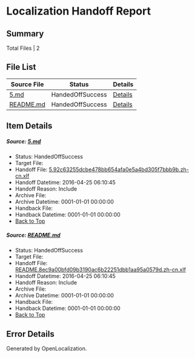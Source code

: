 # <a name='report-top'></a> Localization Handoff Report

## Summary
 Total Files | 2

## File List
 Source File | Status | Details 
 ----------- | ------ | ------- 
 [5.md](https://github.com/openlocalizationtestOrg/oltest-diff-source1/blob/4a620e2a9eaf0cd87fea514f67d1d35dccc782b0/5.md) | HandedOffSuccess | [Details](#5d9474c0309b7ca09a182d888f73b37a8fe1362c3)
 [README.md](https://github.com/openlocalizationtestOrg/oltest-diff-source1/blob/4a620e2a9eaf0cd87fea514f67d1d35dccc782b0/README.md) | HandedOffSuccess | [Details](#e36261556b59e06d09683d363c3ce2a935e0a5fd4)

## Item Details
##### <a name='5d9474c0309b7ca09a182d888f73b37a8fe1362c3'></a> Source: [5.md](https://github.com/openlocalizationtestOrg/oltest-diff-source1/blob/4a620e2a9eaf0cd87fea514f67d1d35dccc782b0/5.md)
* Status: HandedOffSuccess
* Target File: 
* Handoff File: [5.92c63255dcbe478bb654afa0e5a4bd305f7bbb9b.zh-cn.xlf](https://github.com/OpenLocalizationTestOrg/oltest-diff-handoff/blob/af3bdb8b3405b25a981ad7e10053e52760aa72bd/ol-handoff/OpenLocalizationTestOrg/oltest-diff-source1.zh-cn/master/ht/5.92c63255dcbe478bb654afa0e5a4bd305f7bbb9b.zh-cn.xlf)
* Handoff Datetime: 2016-04-25 06:10:45
* Handoff Reason: Include
* Archive File: 
* Archive Datetime: 0001-01-01 00:00:00
* Handback File: 
* Handback Datetime: 0001-01-01 00:00:00
* [Back to Top](#report-top)

##### <a name='e36261556b59e06d09683d363c3ce2a935e0a5fd4'></a> Source: [README.md](https://github.com/openlocalizationtestOrg/oltest-diff-source1/blob/4a620e2a9eaf0cd87fea514f67d1d35dccc782b0/README.md)
* Status: HandedOffSuccess
* Target File: 
* Handoff File: [README.8ec9a00bfd09b3190ac6b22251dbb1aa95a0579d.zh-cn.xlf](https://github.com/OpenLocalizationTestOrg/oltest-diff-handoff/blob/af3bdb8b3405b25a981ad7e10053e52760aa72bd/ol-handoff/OpenLocalizationTestOrg/oltest-diff-source1.zh-cn/master/ht/README.8ec9a00bfd09b3190ac6b22251dbb1aa95a0579d.zh-cn.xlf)
* Handoff Datetime: 2016-04-25 06:10:45
* Handoff Reason: Include
* Archive File: 
* Archive Datetime: 0001-01-01 00:00:00
* Handback File: 
* Handback Datetime: 0001-01-01 00:00:00
* [Back to Top](#report-top)


## Error Details

Generated by OpenLocalization.
